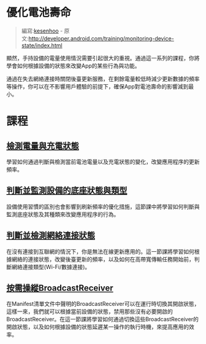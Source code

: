 # 優化電池壽命

> 編寫:[kesenhoo](https://github.com/kesenhoo) - 原文:<http://developer.android.com/training/monitoring-device-state/index.html>

顯然，手持設備的電量使用情況需要引起很大的重視。通過這一系列的課程，你將學會如何根據設備的狀態來改變App的某些行為與功能。

通過在失去網絡連接時關閉後臺更新服務，在剩餘電量較低時減少更新數據的頻率等操作，你可以在不影響用戶體驗的前提下，確保App對電池壽命的影響減到最小。

# 課程

## [檢測電量與充電狀態](battery-monitor.html)

學習如何通過判斷與檢測當前電池電量以及充電狀態的變化，改變應用程序的更新頻率。

## [判斷並監測設備的底座狀態與類型](docking-monitor.html)

設備使用習慣的區別也會影響到刷新頻率的優化措施，這節課中將學習如何判斷與監測底座狀態及其種類來改變應用程序的行為。

## [判斷並檢測網絡連接狀態](connectivity-monitor.html)

在沒有連接到互聯網的情況下，你是無法在線更新應用的。這一節課將學習如何根據網絡的連接狀態，改變後臺更新的頻率，以及如何在高帶寬傳輸任務開始前，判斷網絡連接類型(Wi-Fi/數據連接)。

## [按需操縱BroadcastReceiver](manifest-receivers.html)

在Manifest清單文件中聲明的BroadcastReceiver可以在運行時切換其開啟狀態，這樣一來，我們就可以根據當前設備的狀態，禁用那些沒有必要開啟的BroadcastReceiver。在這一節課將學習如何通過切換這些BroadcastReceiver的開啟狀態，以及如何根據設備的狀態延遲某一操作的執行時機，來提高應用的效率。
